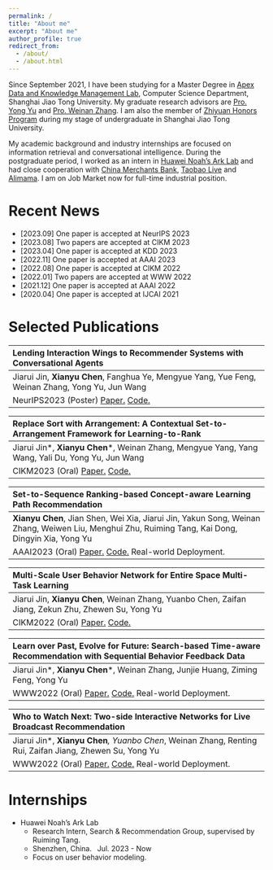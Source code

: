 ```yaml
---
permalink: /
title: "About me"
excerpt: "About me"
author_profile: true
redirect_from: 
  - /about/
  - /about.html
---
```

Since September 2021, I have been studying for a Master Degree in [Apex Data and Knowledge Management Lab](http://apex.sjtu.edu.cn/), Computer Science Department, Shanghai Jiao Tong University. My graduate research advisors are [Pro. Yong Yu](http://apex.sjtu.edu.cn/members/yyu) and [Pro. Weinan Zhang](http://wnzhang.net/). I am also the member of [Zhiyuan Honors Program](https://zhiyuan.sjtu.edu.cn/html/zhiyuan/) during my stage of undergraduate in Shanghai Jiao Tong University.

My academic background and industry internships are focused on information retrieval and conversational intelligence. During the postgraduate period, I worked as an intern in [Huawei Noah’s Ark Lab](http://www.noahlab.com.hk/) and had close cooperation with [China Merchants Bank](http://www.cmbchina.com/), [Taobao Live](https://taolive.taobao.com/) and [Alimama](https://www.alimama.com/index.htm). I am on Job Market now for full-time industrial position.


Recent News
======
- [2023.09] One paper is accepted at NeurIPS 2023
- [2023.08] Two papers are accepted at CIKM 2023
- [2023.04] One paper is accepted at KDD 2023
- [2022.11] One paper is accepted at AAAI 2023
- [2022.08] One paper is accepted at CIKM 2022
- [2022.01] Two papers are accepted at WWW 2022
- [2021.12] One paper is accepted at AAAI 2022
- [2020.04] One paper is accepted at IJCAI 2021


Selected Publications
======

|Lending Interaction Wings to Recommender Systems with Conversational Agents|
|:------|
|Jiarui Jin, __**Xianyu Chen**__, Fanghua Ye, Mengyue Yang, Yue Feng, Weinan Zhang, Yong Yu, Jun Wang|
|NeurIPS2023 (Poster) [Paper.](https://arxiv.org/abs/2310.04230) [Code.](https://github.com/CORE-Labet/CORE)|

|Replace Sort with Arrangement: A Contextual Set-to-Arrangement Framework for Learning-to-Rank|
|:------|
|Jiarui Jin*, __**Xianyu Chen**__*, Weinan Zhang, Mengyue Yang, Yang Wang, Yali Du, Yong Yu, Jun Wang|
|CIKM2023 (Oral) [Paper.](https://arxiv.org/abs/2308.02860) [Code.](https://github.com/Jinjiarui/STARank)|

|Set-to-Sequence Ranking-based Concept-aware Learning Path Recommendation|
|:------|
|__**Xianyu Chen**__, Jian Shen, Wei Xia, Jiarui Jin, Yakun Song, Weinan Zhang, Weiwen Liu, Menghui Zhu, Ruiming Tang, Kai Dong, Dingyin Xia, Yong Yu|
|AAAI2023 (Oral) [Paper.](https://arxiv.org/abs/2306.04234) [Code.](https://gitee.com/mindspore/models/tree/master/research/recommend/SRC) Real-world Deployment.|

|Multi-Scale User Behavior Network for Entire Space Multi-Task Learning|
|:------|
|Jiarui Jin, __**Xianyu Chen**__, Weinan Zhang, Yuanbo Chen, Zaifan Jiang, Zekun Zhu, Zhewen Su, Yong Yu|
|CIKM2022 (Oral) [Paper.](https://arxiv.org/abs/2208.01889) [Code.](https://github.com/Jinjiarui/HEROES)|

|Learn over Past, Evolve for Future: Search-based Time-aware Recommendation with Sequential Behavior Feedback Data|
|:------|
|Jiarui Jin*, __**Xianyu Chen**__*, Weinan Zhang, Junjie Huang, Ziming Feng, Yong Yu|
|WWW2022 (Oral) [Paper.](https://arxiv.org/abs/2202.03097) [Code.](https://github.com/Jinjiarui/STARec) Real-world Deployment.|

|Who to Watch Next: Two-side Interactive Networks for Live Broadcast Recommendation|
|:------|
|Jiarui Jin*, __**Xianyu Chen**__*, Yuanbo Chen*, Weinan Zhang, Renting Rui, Zaifan Jiang, Zhewen Su, Yong Yu|
|WWW2022 (Oral) [Paper.](https://arxiv.org/abs/2202.04333) [Code.](https://github.com/Jinjiarui/TWINS) Real-world Deployment.|


Internships
=====
- Huawei Noah’s Ark Lab
  - Research Intern, Search & Recommendation Group, supervised by Ruiming Tang.
  - Shenzhen, China.  Jul. 2023 - Now
  - Focus on user behavior modeling.
